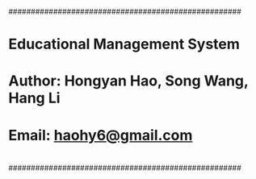
####################################################
#
#       Educational Management System
#
# Author: Hongyan Hao, Song Wang, Hang Li 
# Email: haohy6@gmail.com
#
####################################################
